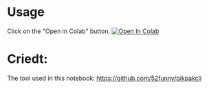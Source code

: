 # Usage
Click on the "Open in Colab" button.
<a href="https://github.com/HongYue1/PikPak_to_GoogleDrive/blob/main/PikPak_Downloader.ipynb" target="_parent\"><img src="https://colab.research.google.com/assets/colab-badge.svg" alt="Open In Colab"/></a>


# Criedt: 
The tool used in this notebook: https://github.com/52funny/pikpakcli
